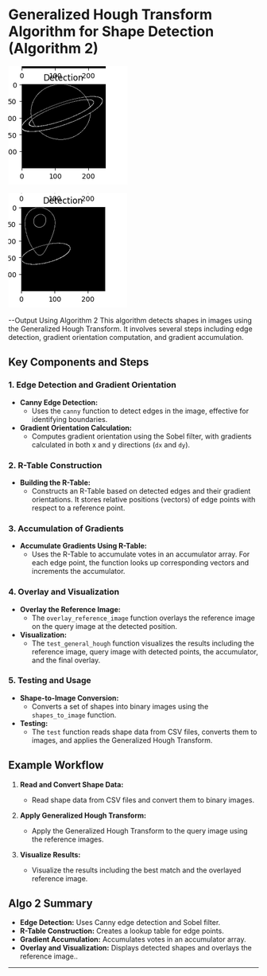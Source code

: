 # Generalized Hough Transform Algorithm for Shape Detection (Algorithm 2)
![Output using algo1](../outputs/algo2/tc1.png)

![Output using algo1](../outputs/algo2/tc2.png)

--Output Using Algorithm 2
This algorithm detects shapes in images using the Generalized Hough Transform. It involves several steps including edge detection, gradient orientation computation, and gradient accumulation.

## Key Components and Steps

### 1. **Edge Detection and Gradient Orientation**
   - **Canny Edge Detection:**
     - Uses the `canny` function to detect edges in the image, effective for identifying boundaries.
   - **Gradient Orientation Calculation:**
     - Computes gradient orientation using the Sobel filter, with gradients calculated in both x and y directions (`dx` and `dy`).

### 2. **R-Table Construction**
   - **Building the R-Table:**
     - Constructs an R-Table based on detected edges and their gradient orientations. It stores relative positions (vectors) of edge points with respect to a reference point.

### 3. **Accumulation of Gradients**
   - **Accumulate Gradients Using R-Table:**
     - Uses the R-Table to accumulate votes in an accumulator array. For each edge point, the function looks up corresponding vectors and increments the accumulator.

### 4. **Overlay and Visualization**
   - **Overlay the Reference Image:**
     - The `overlay_reference_image` function overlays the reference image on the query image at the detected position.
   - **Visualization:**
     - The `test_general_hough` function visualizes the results including the reference image, query image with detected points, the accumulator, and the final overlay.

### 5. **Testing and Usage**
   - **Shape-to-Image Conversion:**
     - Converts a set of shapes into binary images using the `shapes_to_image` function.
   - **Testing:**
     - The `test` function reads shape data from CSV files, converts them to images, and applies the Generalized Hough Transform.

## Example Workflow

1. **Read and Convert Shape Data:**
   - Read shape data from CSV files and convert them to binary images.

2. **Apply Generalized Hough Transform:**
   - Apply the Generalized Hough Transform to the query image using the reference images.

3. **Visualize Results:**
   - Visualize the results including the best match and the overlayed reference image.

## Algo 2 Summary

- **Edge Detection:** Uses Canny edge detection and Sobel filter.
- **R-Table Construction:** Creates a lookup table for edge points.
- **Gradient Accumulation:** Accumulates votes in an accumulator array.
- **Overlay and Visualization:** Displays detected shapes and overlays the reference image..

---


